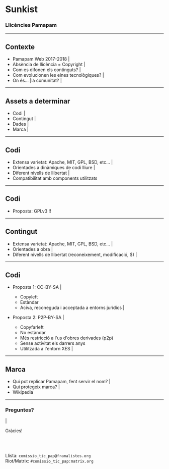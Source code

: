 # Sunkist

### Llicències Pamapam


---

## Contexte

- Pamapam Web 2017-2018 |
- Absència de llicència = Copyright |
- Com es difonen els continguts? |
- Com evolucionen les eines tecnològiques? |
- On és... |la comunitat? |

---

## Assets a determinar

- Codi |
- Contingut |
- Dades |
- Marca |

---

## Codi

- Extensa varietat: Apache, MIT, GPL, BSD, etc... |
- Orientades a dinàmiques de codi lliure |
- Diferent nivells de llibertat |
- Compatibilitat amb components utilitzats

---

## Codi

- Proposta: GPLv3 !!

---

## Contingut

- Extensa varietat: Apache, MIT, GPL, BSD, etc... |
- Orientades a obra |
- Diferent nivells de llibertat (reconeixement, modificació, $) |

---

## Codi

- Proposta 1: CC-BY-SA |
  - Copyleft
  - Estàndar
  - Aciva, reconeguda i acceptada a entorns jurídics |

- Proposta 2: P2P-BY-SA |
  - Copyfarleft
  - No estàndar
  - Més restricció a l'us d'obres derivades (p2p)
  - Sense activitat els darrers anys
  - Utilitzada a l'entorn XES |


---

## Marca

- Qui pot replicar Pamapam, fent servir el nom? |
- Qui protegeix marca? |
 - Wikipedia

---

### Preguntes?

|

Gràcies!

<br>

<br>

Llista: `comissio_tic_pap@framalistes.org`
<br>
Riot/Matrix: `#comissio_tic_pap:matrix.org`
